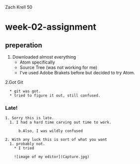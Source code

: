 Zach Krell 50

# week-02-assignment

## preperation
 1. Downloaded almost everything
    * Atom specifically
    * Source Tree (was not working for me)
    * I've used Adobe Brakets before but decided to try Atom.     

  2.Got Git
      
      * git was got.
      * tried to figure it out, still confused.


  ### Late!
    1. Sorry this is late.
      1. I had a hard time carving out time to work.
          
          b.Also, I was wildly confused

    2. With any luck this is sort of what you want
      1. probably not.
        * I tried
        
        ![image of my editor](Capture.jpg)
